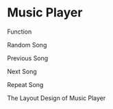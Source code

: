 # Music Player
Function

Random Song 

Previous Song

Next Song

Repeat Song

The Layout Design of Music Player

